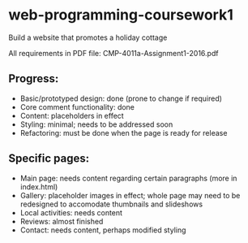 # web-programming-coursework1
Build a website that promotes a holiday cottage

All requirements in PDF file: CMP-4011a-Assignment1-2016.pdf

Progress:
----------------------------------------------------------------
- Basic/prototyped design: done (prone to change if required)
- Core comment functionality: done
- Content: placeholders in effect
- Styling: minimal; needs to be addressed soon
- Refactoring: must be done when the page is ready for release

Specific pages:
----------------------------------------------------------------
- Main page: needs content regarding certain paragraphs (more in index.html)
- Gallery: placeholder images in effect; whole page may need to be redesigned to accomodate thumbnails and slideshows
- Local activities: needs content
- Reviews: almost finished
- Contact: needs content, perhaps modified styling
